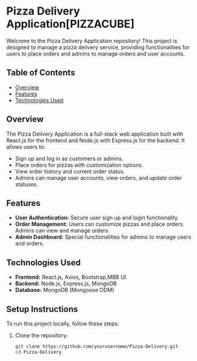 # Pizza Delivery Application[PIZZACUBE]

Welcome to the Pizza Delivery Application repository! This project is designed to manage a pizza delivery service, providing functionalities for users to place orders and admins to manage orders and user accounts.

## Table of Contents

- [Overview](#overview)
- [Features](#features)
- [Technologies Used](#technologies-used)


## Overview

The Pizza Delivery Application is a full-stack web application built with React.js for the frontend and Node.js with Express.js for the backend. It allows users to:
- Sign up and log in as customers or admins.
- Place orders for pizzas with customization options.
- View order history and current order status.
- Admins can manage user accounts, view orders, and update order statuses.

## Features

- **User Authentication:** Secure user sign up and login functionality.
- **Order Management:** Users can customize pizzas and place orders. Admins can view and manage orders.
- **Admin Dashboard:** Special functionalities for admins to manage users and orders.


## Technologies Used

- **Frontend:** React.js, Axios, Bootstrap,MBB UI
- **Backend:** Node.js, Express.js, MongoDB
- **Database:** MongoDB (Mongoose ODM)


## Setup Instructions

To run this project locally, follow these steps:

1. Clone the repository:
   ```bash
   git clone https://github.com/yourusername/Pizza-Delivery.git
   cd Pizza-Delivery
